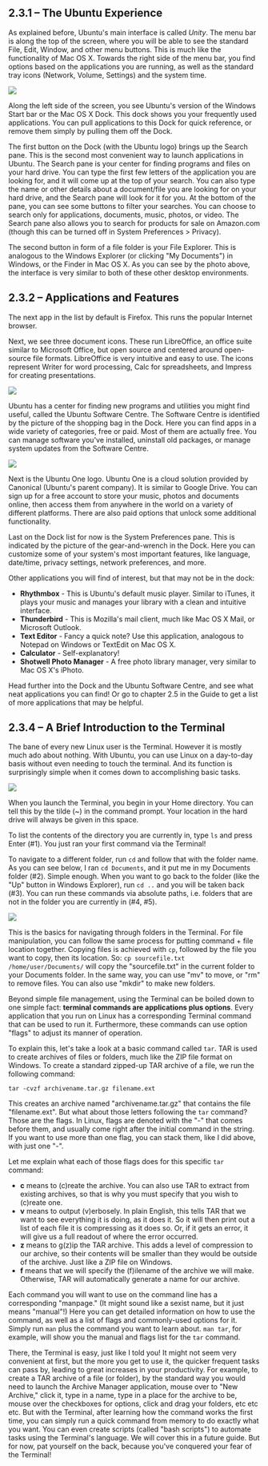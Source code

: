 ## 2.3.1 – The Ubuntu Experience

As explained before, Ubuntu's main interface is called _Unity_. The menu bar is along the top of the screen, where you will be able to see the standard File, Edit, Window, and other menu buttons. This is much like the functionality of Mac OS X. Towards the right side of the menu bar, you find options based on the applications you are running, as well as the standard tray icons (Network, Volume, Settings) and the system time.

![][1]

Along the left side of the screen, you see Ubuntu's version of the Windows Start bar or the Mac OS X Dock. This dock shows you your frequently used applications. You can pull applications to this Dock for quick reference, or remove them simply by pulling them off the Dock.

The first button on the Dock (with the Ubuntu logo) brings up the Search pane. This is the second most convenient way to launch applications in Ubuntu. The Search pane is your center for finding programs and files on your hard drive. You can type the first few letters of the application you are looking for, and it will come up at the top of your search. You can also type the name or other details about a document/file you are looking for on your hard drive, and the Search pane will look for it for you. At the bottom of the pane, you can see some buttons to filter your searches. You can choose to search only for applications, documents, music, photos, or video. The Search pane also allows you to search for products for sale on Amazon.com (though this can be turned off in System Preferences > Privacy).

The second button in form of a file folder is your File Explorer. This is analogous to the Windows Explorer (or clicking "My Documents") in Windows, or the Finder in Mac OS X. As you can see by the photo above, the interface is very similar to both of these other desktop environments.


## 2.3.2 – Applications and Features

The next app in the list by default is Firefox. This runs the popular Internet browser.

Next, we see three document icons. These run LibreOffice, an office suite similar to Microsoft Office, but open source and centered around open-source file formats. LibreOffice is very intuitive and easy to use. The icons represent Writer for word processing, Calc for spreadsheets, and Impress for creating presentations. 

![][2]

Ubuntu has a center for finding new programs and utilities you might find useful, called the Ubuntu Software Centre. The Software Centre is identified by the picture of the shopping bag in the Dock. Here you can find apps in a wide variety of categories, free or paid. Most of them are actually free. You can manage software you've installed, uninstall old packages, or manage system updates from the Software Centre.

![][3]

Next is the Ubuntu One logo. Ubuntu One is a cloud solution provided by Canonical (Ubuntu's parent company). It is similar to Google Drive. You can sign up for a free account to store your music, photos and documents online, then access them from anywhere in the world on a variety of different platforms. There are also paid options that unlock some additional functionality.

Last on the Dock list for now is the System Preferences pane. This is indicated by the picture of the gear-and-wrench in the Dock. Here you can customize some of your system's most important features, like language, date/time, privacy settings, network preferences, and more.

Other applications you will find of interest, but that may not be in the dock:

* **Rhythmbox** - This is Ubuntu's default music player. Similar to iTunes, it plays your music and manages your library with a clean and intuitive interface.
* **Thunderbird** - This is Mozilla's mail client, much like Mac OS X Mail, or Microsoft Outlook.
* **Text Editor** - Fancy a quick note? Use this application, analogous to Notepad on Windows or TextEdit on Mac OS X.
* **Calculator** - Self-explanatory!
* **Shotwell Photo Manager** - A free photo library manager, very similar to Mac OS X's iPhoto.

Head further into the Dock and the Ubuntu Software Centre, and see what neat applications you can find! Or go to chapter 2.5 in the Guide to get a list of more applications that may be helpful.


## 2.3.4 – A Brief Introduction to the Terminal

The bane of every new Linux user is the Terminal. However it is mostly much ado about nothing. With Ubuntu, you can use Linux on a day-to-day basis without even needing to touch the terminal. And its function is surprisingly simple when it comes down to accomplishing basic tasks.

![][4]

When you launch the Terminal, you begin in your Home directory. You can tell this by the tilde (~) in the command prompt. Your location in the hard drive will always be given in this space.

To list the contents of the directory you are currently in, type `ls` and press Enter (#1). You just ran your first command via the Terminal!

To navigate to a different folder, run `cd` and follow that with the folder name. As you can see below, I ran `cd Documents`, and it put me in my Documents folder (#2). Simple enough. When you want to go back to the folder (like the "Up" button in Windows Explorer), run `cd ..` and you will be taken back (#3). You can run these commands via absolute paths, i.e. folders that are not in the folder you are currently in (#4, #5).

![][5]

This is the basics for navigating through folders in the Terminal. For file manipulation, you can follow the same process for putting command + file location together. Copying files is achieved with `cp`, followed by the file you want to copy, then its location. So: `cp sourcefile.txt /home/user/Documents/` will copy the "sourcefile.txt" in the current folder to your Documents folder. In the same way, you can use "mv" to move, or "rm" to remove files. You can also use "mkdir" to make new folders.


Beyond simple file management, using the Terminal can be boiled down to one simple fact: **terminal commands are applications plus options**. Every application that you run on Linux has a corresponding Terminal command that can be used to run it. Furthermore, these commands can use option "flags" to adjust its manner of operation.

To explain this, let's take a look at a basic command called `tar`. TAR is used to create archives of files or folders, much like the ZIP file format on Windows. To create a standard zipped-up TAR archive of a file, we run the following command:

`tar -cvzf archivename.tar.gz filename.ext`

This creates an archive named "archivename.tar.gz" that contains the file "filename.ext". But what about those letters following the `tar` command? Those are the flags. In Linux, flags are denoted with the "-" that comes before them, and usually come right after the initial command in the string. If you want to use more than one flag, you can stack them, like I did above, with just one "-".

Let me explain what each of those flags does for this specific `tar` command:

* **c** means to (c)reate the archive. You can also use TAR to extract from existing archives, so that is why you must specify that you wish to (c)reate one.
* **v** means to output (v)erbosely. In plain English, this tells TAR that we want to see everything it is doing, as it does it. So it will then print out a list of each file it is compressing as it does so. Or, if it gets an error, it will give us a full readout of where the error occurred.
* **z** means to g(z)ip the TAR archive. This adds a level of compression to our archive, so their contents will be smaller than they would be outside of the archive. Just like a ZIP file on Windows.
* **f** means that we will specify the (f)ilename of the archive we will make. Otherwise, TAR will automatically generate a name for our archive.

Each command you will want to use on the command line has a corresponding "manpage." (It might sound like a sexist name, but it just means "manual"!) Here you can get detailed information on how to use the command, as well as a list of flags and commonly-used options for it. Simply run `man` plus the command you want to learn about. `man tar`, for example, will show you the manual and flags list for the `tar` command.


There, the Terminal is easy, just like I told you! It might not seem very convenient at first, but the more you get to use it, the quicker frequent tasks can pass by, leading to great increases in your productivity. For example, to create a TAR archive of a file (or folder), by the standard way you would need to launch the Archive Manager application, mouse over to "New Archive," click it, type in a name, type in a place for the archive to be, mouse over the checkboxes for options, click and drag your folders, etc etc etc. But with the Terminal, after learning how the command works the first time, you can simply run a quick command from memory to do exactly what you want. You can even create scripts (called "bash scripts") to automate tasks using the Terminal's language. We will cover this in a future guide. But for now, pat yourself on the back, because you've conquered your fear of the Terminal!


 [1]: ../img/2-3-1.jpg
 [2]: ../img/2-3-2.jpg
 [3]: ../img/2-3-3.jpg
 [4]: ../img/2-3-4.jpg
 [5]: ../img/2-3-5.jpg